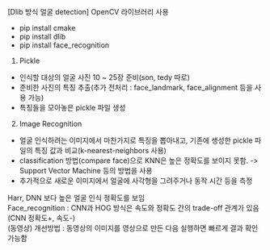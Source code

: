 [Dlib 방식 얼굴 detection] OpenCV 라이브러리 사용   

- pip install cmake   
- pip install dlib   
- pip install face_recognition   
   
1. Pickle   
- 인식할 대상의 얼굴 사진 10 ~ 25장 준비(son, tedy 따로)          
- 준비한 사진의 특징 추출(추가 전처리 : face_landmark, face_alignment 등을 사용 가능)   
- 특징들을 모아놓은 pickle 파일 생성    

2. Image Recognition    
- 얼굴 인식하려는 이미지에서 마찬가지로 특징을 뽑아내고, 기존에 생성한 pickle 파일의 특징 값과 비교(k-nearest-neighbors 사용)   
- classification 방법(compare face)으로 KNN은 높은 정확도를 보이지 못함. -> Support Vector Machine 등의 방법을 사용   
- 추가적으로 새로운 이미지에서 얼굴에 사각형을 그려주거나 동작 시간 등을 측정   

Harr, DNN 보다 높은 얼굴 인식 정확도를 보임   
Face_recognition : CNN과 HOG 방식은 속도와 정확도 간의 trade-off 관계가 있음(CNN 정확도+, 속도-)       
(동영상) 개선방법 : 동영상의 이미지를 영상으로 만든 다음 실행하면 빠르게 결과 확인 가능함    
